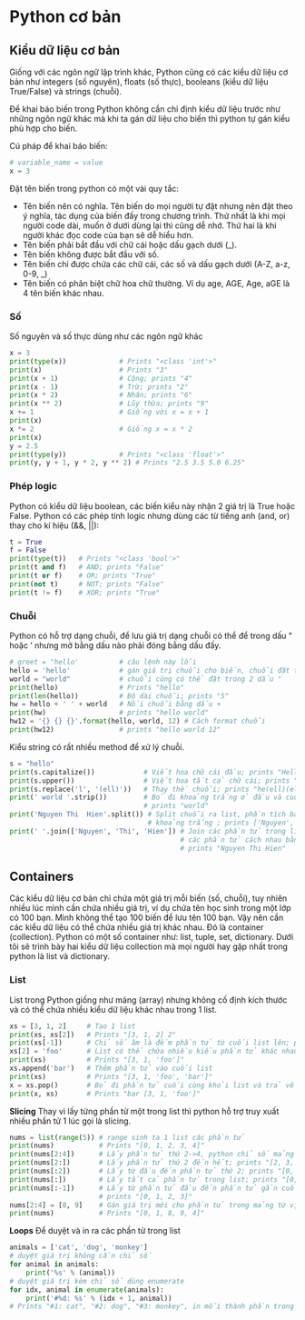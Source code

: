# Python cơ bản

## Kiểu dữ liệu cơ bản

Giống với các ngôn ngữ lập trình khác, Python cũng có các kiểu dữ liệu cơ bản như integers (số
nguyên), floats (số thực), booleans (kiểu dữ liệu True/False) và strings (chuỗi).

Để khai báo biến trong Python không cần chỉ định kiểu dữ liệu trước như những ngôn ngữ
khác mà khi ta gán dữ liệu cho biến thì python tự gán kiểu phù hợp cho biến.

Cú pháp để khai báo biến:

```python
# variable_name = value
x = 3
```

Đặt tên biến trong python có một vài quy tắc:
- Tên biến nên có nghĩa. Tên biến do mọi người tự đặt nhưng nên đặt theo ý nghĩa, tác dụng
của biến đấy trong chương trình. Thứ nhất là khi mọi người code dài, muốn ở dưới dùng lại
thì cũng dễ nhớ. Thứ hai là khi người khác đọc code của bạn sẽ dễ hiểu hơn.
- Tên biến phải bắt đầu với chữ cái hoặc dấu gạch dưới (_).
- Tên biến không được bắt đầu với số.
- Tên biến chỉ được chứa các chữ cái, các số và dấu gạch dưới (A-Z, a-z, 0-9, _)
- Tên biến có phân biệt chữ hoa chữ thường. Ví dụ age, AGE, Age, aGE là 4 tên biến khác nhau.

### Số

Số nguyên và số thực dùng như các ngôn ngữ khác

```python
x = 3
print(type(x))             # Prints "<class 'int'>"
print(x)                   # Prints "3"
print(x + 1)               # Cộng; prints "4"
print(x - 1)               # Trừ; prints "2"
print(x * 2)               # Nhân; prints "6"
print(x ** 2)              # Lũy thừa; prints "9"
x += 1                     # Giống với x = x + 1
print(x)
x *= 2                     # Giống x = x * 2
print(x)
y = 2.5
print(type(y))             # Prints "<class 'float'>"
print(y, y + 1, y * 2, y ** 2) # Prints "2.5 3.5 5.0 6.25"
```

### Phép logic

Python có kiểu dữ liệu boolean, các biến kiểu này nhận 2 giá trị là True hoặc False. Python có các phép tính logic nhưng dùng các từ tiếng anh (and, or) thay cho kí hiệu (&&, ||):

```python
t = True
f = False
print(type(t))   # Prints "<class 'bool'>"
print(t and f)   # AND; prints "False"
print(t or f)    # OR; prints "True"
print(not t)     # NOT; prints "False"
print(t != f)    # XOR; prints "True"
```

### Chuỗi

Python có hỗ trợ dạng chuỗi, để lưu giá trị dạng chuỗi có thể để trong dấu " hoặc ’ nhưng mở bằng dấu nào phải đóng bằng dấu đấy.

```python
# greet = "hello'          # câu lệnh này lỗi
hello = 'hello'            # gán giá trị chuỗi cho biến, chuỗi đặt trong 2 dấu'
world = "world"            # chuỗi cũng có thể đặt trong 2 dấu "
print(hello)               # Prints "hello"
print(len(hello))          # Độ dài chuỗi; prints "5"
hw = hello + ' ' + world   # Nối chuỗi bằng dấu +
print(hw)                  # prints "hello world"
hw12 = '{} {} {}'.format(hello, world, 12) # Cách format chuỗi
print(hw12)                # prints "hello world 12"
```

Kiểu string có rất nhiều method để xử lý chuỗi.

```python
s = "hello"
print(s.capitalize())            # Viết hoa chữ cái đầu; prints "Hello"
print(s.upper())                 # Viết hoa tất cả chữ cái; prints "HELLO"
print(s.replace('l', '(ell)'))   # Thay thế chuỗi; prints "he(ell)(ell)o"
print(' world '.strip())         # Bỏ đi khoảng trắng ở đầu và cuỗi chuỗi;
                                 # prints "world"
print('Nguyen Thi  Hien'.split()) # Split chuỗi ra list, phần tích bằng 1 hoặc nhiều
                                  # khoảng trắng ; prints ['Nguyen', 'Thi', 'Hien']
print(' '.join(['Nguyen', 'Thi', 'Hien']) # Join các phần tử trong list lại với nhau,
                                          # các phần tử cách nhau bằng 1 khoảng trắng;
                                          # prints "Nguyen Thi Hien"
```     

## Containers

Các kiểu dữ liệu cơ bản chỉ chứa một giá trị mỗi biến (số, chuỗi), tuy nhiên nhiều lúc mình cần chứa nhiều giá trị, ví dụ chứa tên học sinh trong một lớp có 100 bạn. Mình không thể tạo 100 biến để lưu tên 100 bạn. Vậy nên cần các kiểu dữ liệu có thể chứa nhiều giá trị khác nhau. Đó là container (collection). Python có một số container như: list, tuple, set, dictionary. Dưới tôi sẽ trình bày hai kiểu dữ liệu collection mà mọi người hay gặp nhất trong python là list và dictionary.

### List

List trong Python giống như mảng (array) nhưng không cố định kích thước và có thể chứa nhiều
kiểu dữ liệu khác nhau trong 1 list.

```python
xs = [3, 1, 2]     # Tạo 1 list
print(xs, xs[2])   # Prints "[3, 1, 2] 2"
print(xs[-1])      # Chỉ số âm là đếm phần tử từ cuối list lên; prints "2"
xs[2] = 'foo'      # List có thể chứa nhiều kiểu phần tử khác nhau
print(xs)          # Prints "[3, 1, 'foo']"
xs.append('bar')   # Thêm phần tử vào cuối list
print(xs)          # Prints "[3, 1, 'foo', 'bar']"
x = xs.pop()       # Bỏ đi phần tử cuối cùng khỏi list và trả về phần tử đấy
print(x, xs)       # Prints "bar [3, 1, 'foo']"
```

**Slicing** Thay vì lấy từng phần tử một trong list thì python hỗ trợ truy xuất nhiều phần tử 1 lúc gọi là slicing.

```python
nums = list(range(5)) # range sinh ta 1 list các phần tử
print(nums)           # Prints "[0, 1, 2, 3, 4]"
print(nums[2:4])      # Lấy phần tử thứ 2->4, python chỉ số mảng từ 0;
print(nums[2:])       # Lấy phần tử thứ 2 đến hết; prints "[2, 3, 4]"
print(nums[:2])       # Lấy từ đầu đến phần tử thứ 2; prints "[0, 1]"
print(nums[:])        # Lấy tất cả phần tử trong list; prints "[0, 1, 2, 3, 4]"
print(nums[:-1])      # Lấy từ phần tử đầu đến phần tử gần cuối trong list;
                      # prints "[0, 1, 2, 3]"
nums[2:4] = [8, 9]    # Gán giá trị mới cho phần tử trong mảng từ vị trí 2->4
print(nums)           # Prints "[0, 1, 8, 9, 4]"
```

**Loops** Để duyệt và in ra các phần tử trong list

```python
animals = ['cat', 'dog', 'monkey']
# duyệt giá trị không cần chỉ số
for animal in animals:
    print('%s' % (animal))
# duyệt giá trị kèm chỉ số dùng enumerate
for idx, animal in enumerate(animals):
    print('#%d: %s' % (idx + 1, animal))
# Prints "#1: cat", "#2: dog", "#3: monkey", in mỗi thành phần trong list 1 dòng
```
